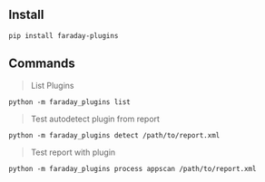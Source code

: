 ## Install

```shell script
pip install faraday-plugins
```

## Commands

> List Plugins

```shell script
python -m faraday_plugins list
```

> Test autodetect plugin from report

```shell script
python -m faraday_plugins detect /path/to/report.xml
```


> Test report with plugin

```shell script
python -m faraday_plugins process appscan /path/to/report.xml
```

